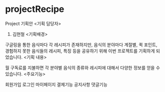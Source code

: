 # projectRecipe
Project 기획안
<기획 담당자>
1. 김현철
<기획배경>

구글링을 통한 음식마다 각 레시피가 존재하지만, 음식의 분야마다 계절별, 퀵 포인트, 경험하지 못한 음식들의 레시피, 특징 등을 공유하기 위해 이번 프로젝트를 기획하게 되었습니다.
<기획 내용>

월 구독료를 지불하면 각 분야별 음식의 종류와 레시피에 대해서 다양한 정보를 얻을 수 있습니다.
<주요기능>

회원가입
로그인
마이페이지
결제기능
공지사항
댓글기능
